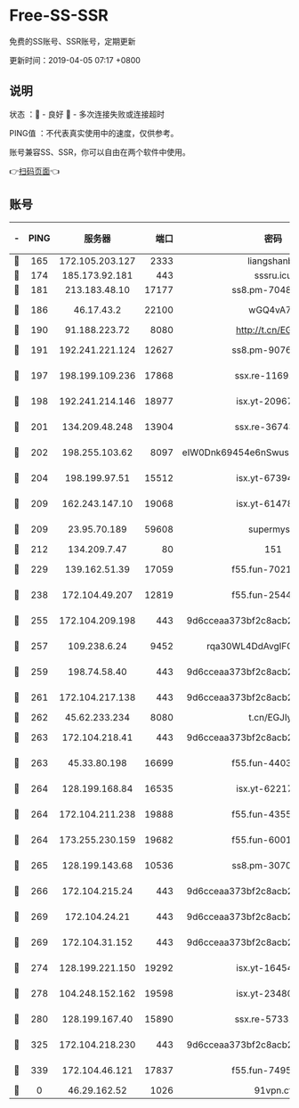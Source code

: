 # Free-SS-SSR

免费的SS账号、SSR账号，定期更新

更新时间：2019-04-05 07:17 +0800

## 说明

状态     ：🙂 - 良好 🙁 - 多次连接失败或连接超时

PING值   ：不代表真实使用中的速度，仅供参考。

账号兼容SS、SSR，你可以自由在两个软件中使用。

👉[扫码页面](https://liesauer.github.io/Free-SS-SSR/)👈

## 账号

|-|PING|服务器|端口|密码|加密方式|区域|
|:----:|:----:|:-----:|-----:|:----:|:----:|:----:|
|🙂|165|172.105.203.127|2333|liangshanbo|chacha20|JP|
|🙂|174|185.173.92.181|443|sssru.icu|rc4-md5|RU|
|🙂|181|213.183.48.10|17177|ss8.pm-70485550|rc4-md5|RU|
|🙂|186|46.17.43.2|22100|wGQ4vA7D|aes-256-gcm|RU|
|🙂|190|91.188.223.72|8080|http://t.cn/EGJIyrl|rc4-md5|RU|
|🙂|191|192.241.221.124|12627|ss8.pm-90761308|aes-256-cfb|US|
|🙂|197|198.199.109.236|17868|ssx.re-11691395|aes-256-cfb|US|
|🙂|198|192.241.214.146|18977|isx.yt-20967383|aes-256-cfb|US|
|🙂|201|134.209.48.248|13904|ssx.re-36743043|aes-256-cfb|US|
|🙂|202|198.255.103.62|8097|eIW0Dnk69454e6nSwuspv9DmS201tQ0D|aes-256-cfb|US|
|🙂|204|198.199.97.51|15512|isx.yt-67394255|aes-256-cfb|US|
|🙂|209|162.243.147.10|19068|isx.yt-61478887|aes-256-cfb|US|
|🙂|209|23.95.70.189|59608|supermyssr|chacha20-ietf|US|
|🙂|212|134.209.7.47|80|151|chacha20|US|
|🙂|229|139.162.51.39|17059|f55.fun-70212251|aes-256-cfb|SG|
|🙂|238|172.104.49.207|12819|f55.fun-25442615|aes-256-cfb|SG|
|🙂|255|172.104.209.198|443|9d6cceaa373bf2c8acb22e60b6a58be6|aes-256-cfb|US|
|🙂|257|109.238.6.24|9452|rqa30WL4DdAvgIFG6Fs3znzTa|aes-256-cfb|FR|
|🙂|259|198.74.58.40|443|9d6cceaa373bf2c8acb22e60b6a58be6|aes-256-cfb|US|
|🙂|261|172.104.217.138|443|9d6cceaa373bf2c8acb22e60b6a58be6|aes-256-cfb|US|
|🙂|262|45.62.233.234|8080|t.cn/EGJIyrl|rc4-md5|CA|
|🙂|263|172.104.218.41|443|9d6cceaa373bf2c8acb22e60b6a58be6|aes-256-cfb|US|
|🙂|263|45.33.80.198|16699|f55.fun-44032536|aes-256-cfb|US|
|🙂|264|128.199.168.84|16535|isx.yt-62217895|aes-256-cfb|SG|
|🙂|264|172.104.211.238|19888|f55.fun-43554596|aes-256-cfb|US|
|🙂|264|173.255.230.159|19682|f55.fun-60016732|aes-256-cfb|US|
|🙂|265|128.199.143.68|10536|ss8.pm-30707550|aes-256-cfb|SG|
|🙂|266|172.104.215.24|443|9d6cceaa373bf2c8acb22e60b6a58be6|aes-256-cfb|US|
|🙂|269|172.104.24.21|443|9d6cceaa373bf2c8acb22e60b6a58be6|aes-256-cfb|US|
|🙂|269|172.104.31.152|443|9d6cceaa373bf2c8acb22e60b6a58be6|aes-256-cfb|US|
|🙂|274|128.199.221.150|19292|isx.yt-16454453|aes-256-cfb|SG|
|🙂|278|104.248.152.162|19598|isx.yt-23480328|aes-256-cfb|SG|
|🙂|280|128.199.167.40|15890|ssx.re-57331403|aes-256-cfb|SG|
|🙂|325|172.104.218.230|443|9d6cceaa373bf2c8acb22e60b6a58be6|aes-256-cfb|US|
|🙂|339|172.104.46.121|17837|f55.fun-74959561|aes-256-cfb|SG|
|🙁|0|46.29.162.52|1026|91vpn.cf|rc4-md5|RU|
